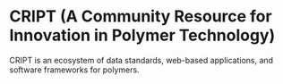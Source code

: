# CRIPT (A Community Resource for Innovation in Polymer Technology)

CRIPT is an ecosystem of data standards, web-based applications, and software frameworks for polymers.

